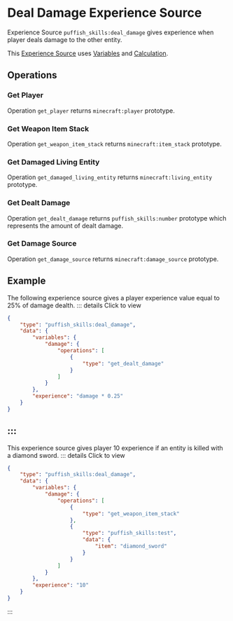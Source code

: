 # Deal Damage Experience Source

Experience Source `puffish_skills:deal_damage` gives experience when player deals damage to the other entity.

This [Experience Source](/creators/configuration/experience-sources/experience-source) uses [Variables](/creators/configuration/calculations/variables) and [Calculation](/creators/configuration/calculations/calculation).


## Operations

### Get Player

Operation `get_player` returns `minecraft:player` prototype.

### Get Weapon Item Stack

Operation `get_weapon_item_stack` returns `minecraft:item_stack` prototype.

### Get Damaged Living Entity

Operation `get_damaged_living_entity` returns `minecraft:living_entity` prototype.

### Get Dealt Damage

Operation `get_dealt_damage` returns `puffish_skills:number` prototype which represents the amount of dealt damage.

### Get Damage Source

Operation `get_damage_source` returns `minecraft:damage_source` prototype.


## Example

The following experience source gives a player experience value equal to 25% of damage dealth.
::: details Click to view
```json
{
	"type": "puffish_skills:deal_damage",
	"data": {
		"variables": {
			"damage": {
				"operations": [
					{
						"type": "get_dealt_damage"
					}
				]
			}
		},
		"experience": "damage * 0.25"
	}
}
```
:::
---
This experience source gives player 10 experience if an entity is killed with a diamond sword.
::: details Click to view
```json
{
	"type": "puffish_skills:deal_damage",
	"data": {
		"variables": {
			"damage": {
				"operations": [
					{
						"type": "get_weapon_item_stack"
					},
					{
						"type": "puffish_skills:test",
						"data": {
							"item": "diamond_sword"
						}
					}
				]
			}
		},
		"experience": "10"
	}
}
```
:::